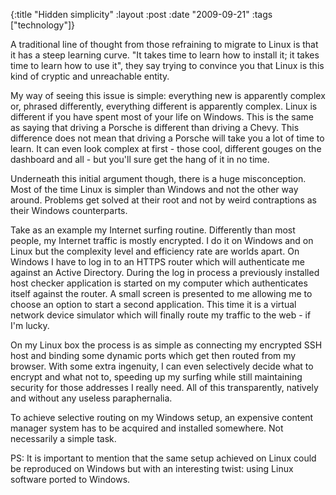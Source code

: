 {:title  "Hidden simplicity"
 :layout :post
 :date   "2009-09-21"
 :tags   ["technology"]}

A traditional line of thought from those refraining to migrate to Linux is that it has a steep learning curve. "It takes time to learn how to install it; it takes time to learn how to use it", they say trying to convince you that Linux is this kind of cryptic and unreachable entity.

My way of seeing this issue is simple: everything new is apparently complex or, phrased differently, everything different is apparently complex. Linux is different if you have spent most of your life on Windows. This is the same as saying that driving a Porsche is different than driving a Chevy. This difference does not mean that driving a Porsche will take you a lot of time to learn. It can even look complex at first - those cool, different gouges on the dashboard and all - but you'll sure get the hang of it in no time.

Underneath this initial argument though, there is a huge misconception. Most of the time Linux is simpler than Windows and not the other way around. Problems get solved at their root and not by weird contraptions as their Windows counterparts.

Take as an example my Internet surfing routine. Differently than most people, my Internet traffic is mostly encrypted. I do it on Windows and on Linux but the complexity level and efficiency rate are worlds apart. On Windows I have to log in to an HTTPS router which will authenticate me against an Active Directory. During the log in process a previously installed host checker application is started on my computer which authenticates itself against the router. A small screen is presented to me allowing me to choose an option to start a second application. This time it is a virtual network device simulator which will finally route my traffic to the web - if I'm lucky.

On my Linux box the process is as simple as connecting my encrypted SSH host and binding some dynamic ports which get then routed from my browser. With some extra ingenuity, I can even selectively decide what to encrypt and what not to, speeding up my surfing while still maintaining security for those addresses I really need. All of this transparently, natively and without any useless paraphernalia.

To achieve selective routing on my Windows setup, an expensive content manager system has to be acquired and installed somewhere. Not necessarily a simple task.

PS: It is important to mention that the same setup achieved on Linux could be reproduced on Windows but with an interesting twist: using Linux software ported to Windows.
